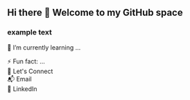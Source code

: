 ## Hi there 👋 Welcome to my GitHub space

### example text

🌱 I’m currently learning ... <br>

⚡ Fun fact: ... <br>
🔗 Let's Connect <br>
📬 Email <br>
💬 LinkedIn
